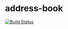 # address-book

[![Build Status](https://travis-ci.org/margaretclinard/address-book.svg?branch=master)](https://travis-ci.org/margaretclinard/address-book)
